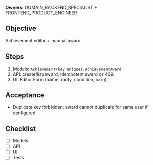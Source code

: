 **Owners:** DOMAIN_BACKEND_SPECIALIST + FRONTEND_PRODUCT_ENGINEER

## Objective
Achievement editor + manual award.

## Steps
1. Models: `Achievement(key unique)`, `AchievementAward`.
2. API: create/list/award; idempotent award or 409.
3. UI: Editor Form (name, rarity, condition, icon).

## Acceptance
- Duplicate key forbidden; award cannot duplicate for same user if configured.

## Checklist
- [ ] Models
- [ ] API
- [ ] UI
- [ ] Tests
